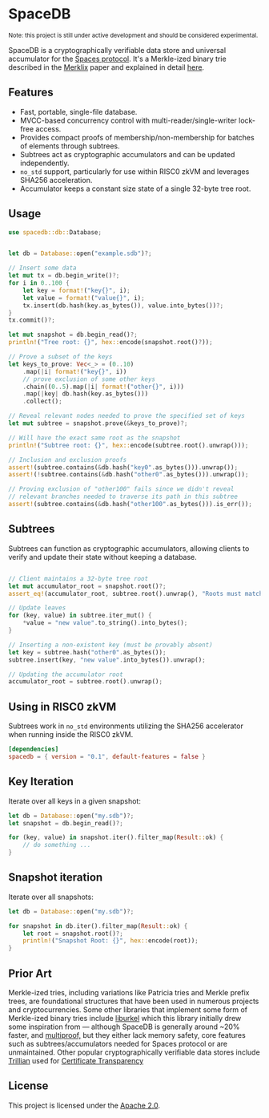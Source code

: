 # SpaceDB

<small>Note: this project is still under active development and should be considered experimental.</small>

SpaceDB is a cryptographically verifiable data store and universal accumulator for the [Spaces protocol](https://spacesprotocol.org). It's a Merkle-ized binary trie described in the [Merklix](https://blog.vermorel.com/pdf/merklix-tree-for-bitcoin-2018-07.pdf) paper and explained in detail [here](https://spacesprotocol.org/#binary-trie).


## Features

- Fast, portable, single-file database.
- MVCC-based concurrency control with multi-reader/single-writer lock-free access.
- Provides compact proofs of membership/non-membership for batches of elements through subtrees.
- Subtrees act as cryptographic accumulators and can be updated independently.
- `no_std` support, particularly for use within RISC0 zkVM and leverages SHA256 acceleration.
- Accumulator keeps a constant size state of a single 32-byte tree root.



## Usage

```rust
use spacedb::db::Database;


let db = Database::open("example.sdb")?;

// Insert some data
let mut tx = db.begin_write()?;
for i in 0..100 {
    let key = format!("key{}", i);
    let value = format!("value{}", i);
    tx.insert(db.hash(key.as_bytes()), value.into_bytes())?;
}
tx.commit()?;

let mut snapshot = db.begin_read()?;
println!("Tree root: {}", hex::encode(snapshot.root()?));

// Prove a subset of the keys
let keys_to_prove: Vec<_> = (0..10)
    .map(|i| format!("key{}", i))
    // prove exclusion of some other keys
    .chain((0..5).map(|i| format!("other{}", i)))
    .map(|key| db.hash(key.as_bytes()))
    .collect();

// Reveal relevant nodes needed to prove the specified set of keys
let mut subtree = snapshot.prove(&keys_to_prove)?;

// Will have the exact same root as the snapshot
println!("Subtree root: {}", hex::encode(subtree.root().unwrap()));

// Inclusion and exclusion proofs
assert!(subtree.contains(&db.hash("key0".as_bytes())).unwrap());
assert!(!subtree.contains(&db.hash("other0".as_bytes())).unwrap());

// Proving exclusion of "other100" fails since we didn't reveal 
// relevant branches needed to traverse its path in this subtree
assert!(subtree.contains(&db.hash("other100".as_bytes())).is_err());

```



## Subtrees

Subtrees can function as cryptographic accumulators, allowing clients to verify and update their state without keeping a database.

```rust

// Client maintains a 32-byte tree root
let mut accumulator_root = snapshot.root()?;
assert_eq!(accumulator_root, subtree.root().unwrap(), "Roots must match");

// Update leaves
for (key, value) in subtree.iter_mut() {
    *value = "new value".to_string().into_bytes();
}

// Inserting a non-existent key (must be provably absent)
let key = subtree.hash("other0".as_bytes());
subtree.insert(key, "new value".into_bytes()).unwrap();

// Updating the accumulator root
accumulator_root = subtree.root().unwrap();

```

## Using in RISC0 zkVM

Subtrees work in `no_std` environments utilizing the SHA256 accelerator when running inside the RISC0 zkVM. 

```toml
[dependencies]
spacedb = { version = "0.1", default-features = false }
```




## Key Iteration

Iterate over all keys in a given snapshot:

```rust
let db = Database::open("my.sdb")?;
let snapshot = db.begin_read()?;

for (key, value) in snapshot.iter().filter_map(Result::ok) {
    // do something ...
}

```



## Snapshot iteration

Iterate over all snapshots:

```rust
let db = Database::open("my.sdb")?;

for snapshot in db.iter().filter_map(Result::ok) {
    let root = snapshot.root()?;
    println!("Snapshot Root: {}", hex::encode(root));
}
```

## Prior Art

Merkle-ized tries, including variations like Patricia tries and Merkle prefix trees, are foundational structures that have been used in numerous projects and cryptocurrencies. Some other libraries that implement some form of Merkle-ized binary tries include
[liburkel](https://github.com/chjj/liburkel) which this library initially drew some inspiration from — although SpaceDB is generally around ~20% faster,  and [multiproof,](https://github.com/gballet/multiproof-rs/tree/master) but they either lack memory safety, core features such as subtrees/accumulators needed for Spaces protocol or are unmaintained. Other popular cryptographically verifiable data stores include [Trillian](https://github.com/google/trillian) used for [Certificate Transparency](https://www.certificate-transparency.org/)


## License

This project is licensed under the [Apache 2.0](LICENSE).

